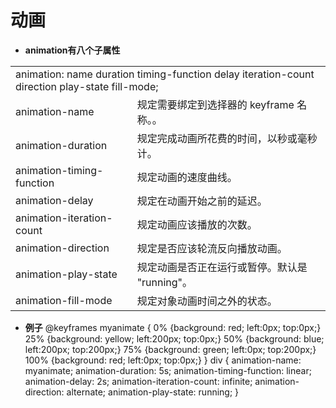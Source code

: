 # 动画

* **animation有八个子属性**
<table>
    <tbody>
        <tr>
            <td colspan="2">animation: name duration timing-function delay iteration-count direction play-state fill-mode;</td>
        </tr>
        <tr>
            <td>animation-name</td>
            <td>规定需要绑定到选择器的 keyframe 名称。。</td>
        </tr>
        <tr>
            <td>animation-duration</td>
            <td>规定完成动画所花费的时间，以秒或毫秒计。</td>
        </tr>
        <tr>
            <td>animation-timing-function</td>
            <td>规定动画的速度曲线。</td>
        </tr>
        <tr>
            <td>animation-delay</td>
            <td>规定在动画开始之前的延迟。</td>
        </tr>
        <tr>
            <td>animation-iteration-count</td>
            <td>规定动画应该播放的次数。</td>
        </tr>
        <tr>
            <td>animation-direction</td>
            <td>规定是否应该轮流反向播放动画。</td>
        </tr>
        <tr>
            <td>animation-play-state</td>
            <td>规定动画是否正在运行或暂停。默认是 "running"。</td>
        </tr>
        <tr>
            <td>animation-fill-mode</td>
            <td>规定对象动画时间之外的状态。</td>
        </tr>
    </tbody>
</table>

* **例子**
        @keyframes myanimate {
            0%   {background: red; left:0px; top:0px;}
            25%  {background: yellow; left:200px; top:0px;}
            50%  {background: blue; left:200px; top:200px;}
            75%  {background: green; left:0px; top:200px;}
            100% {background: red; left:0px; top:0px;}
        }
        div {
            animation-name: myanimate;
            animation-duration: 5s;
            animation-timing-function: linear;
            animation-delay: 2s;
            animation-iteration-count: infinite;
            animation-direction: alternate;
            animation-play-state: running;
        }